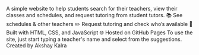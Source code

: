 A simple website to help students search for their teachers, view their classes and schedules, and request tutoring from student tutors.
📚 See schedules & other teachers
✏️ Request tutoring and check who’s available
🧠 Built with HTML, CSS, and JavaScript
🌐 Hosted on GitHub Pages
To use the site, just start typing a teacher's name and select from the suggestions. Created by Akshay Kalra
